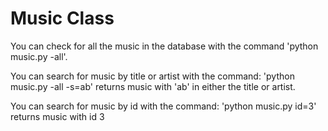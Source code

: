 # Music Class

You can check for all the music in the database with the command 'python music.py -all'.

You can search for music by title or artist with the command: 'python music.py -all -s=ab' returns music with 'ab' in either the title or artist.

You can search for music by id with the command: 'python music.py id=3' returns music with id 3
